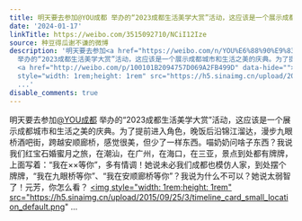 ```yaml
---
title: 明天要去参加@YOU成都 举办的“2023成都生活美学大赏”活动，这应该是一个展示成都城市和生活之美的庆典。为了提前进入角色，晚饭后沿锦江溜达，漫步九眼桥酒吧...
date: '2024-01-17'
linkTitle: https://weibo.com/3515092710/NCiI12Ize
source: 种豆得瓜谢不谦的微博
description: '明天要去参加<a href="https://weibo.com/n/YOU%E6%88%90%E9%83%BD">@YOU成都</a>
  举办的“2023成都生活美学大赏”活动，这应该是一个展示成都城市和生活之美的庆典。为了提前进入角色，晚饭后沿锦江溜达，漫步九眼桥酒吧街，跨越安顺廊桥，感觉很美，但少了一样东西。喵奶奶问啥子东西？我说我们红宝石婚蜜月之旅，在潮汕，在广州，在海口，在三亚，景点到处都有牌牌，上面写着：“我在××等你”，多有情调！她说未必我们成都也模仿人家，到处摆个牌牌，“我在九眼桥等你”、“我在安顺廊桥等你”？我说为什么不可以？她说太弱智了！元芳，你怎么看？
  <a href="http://weibo.com/p/100101B2094757D069A2FB499D" data-hide=""><span class="url-icon"><img
  style="width: 1rem;height: 1rem" src="https://h5.sinaimg.cn/upload/2015/09/25/3/timeline_card_small_location_default.png"
  ...'
disable_comments: true
---
```

明天要去参加<a href="https://weibo.com/n/YOU%E6%88%90%E9%83%BD">@YOU成都</a> 举办的“2023成都生活美学大赏”活动，这应该是一个展示成都城市和生活之美的庆典。为了提前进入角色，晚饭后沿锦江溜达，漫步九眼桥酒吧街，跨越安顺廊桥，感觉很美，但少了一样东西。喵奶奶问啥子东西？我说我们红宝石婚蜜月之旅，在潮汕，在广州，在海口，在三亚，景点到处都有牌牌，上面写着：“我在××等你”，多有情调！她说未必我们成都也模仿人家，到处摆个牌牌，“我在九眼桥等你”、“我在安顺廊桥等你”？我说为什么不可以？她说太弱智了！元芳，你怎么看？ <a href="http://weibo.com/p/100101B2094757D069A2FB499D" data-hide=""><span class="url-icon"><img style="width: 1rem;height: 1rem" src="https://h5.sinaimg.cn/upload/2015/09/25/3/timeline_card_small_location_default.png" ...